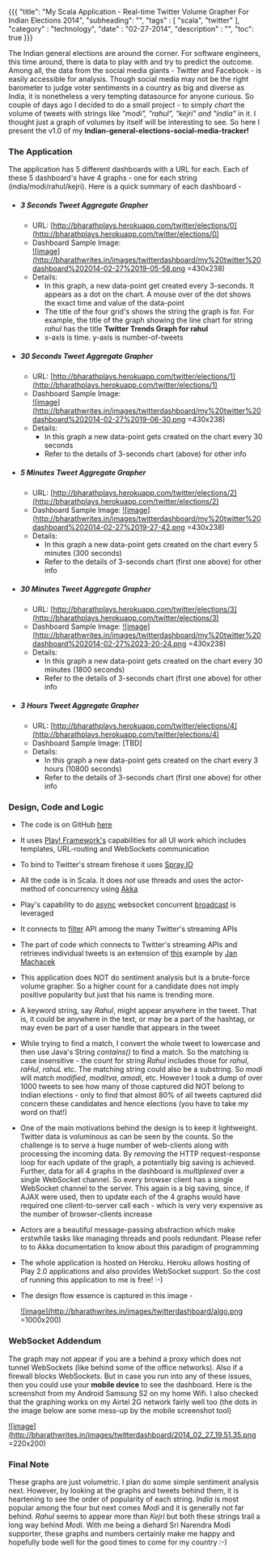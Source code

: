 {{{
    "title": "My Scala Application - Real-time Twitter Volume Grapher For Indian Elections 2014",
    "subheading": "",
    "tags" : [ "scala", "twitter" ],
    "category" : "technology",
    "date" : "02-27-2014",
    "description" : "",
    "toc": true
}}}

The Indian general elections are around the corner. For software engineers, this time around, there is data to play with and try to predict the outcome. Among all, the data from the social media giants - Twitter and Facebook - is easily accessible for analysis. Though social media may not be the right barometer to judge voter sentiments in a country as big and diverse as India, it is nonetheless a very tempting datasource for anyone curious. So couple of days ago I decided to do a small project - to simply *chart* the volume of tweets with strings like *"modi", "rahul", "kejri" and "india"* in it. I thought just a graph of volumes by itself will be interesting to see. So here I present the v1.0 of my **Indian-general-elections-social-media-tracker!**

### The Application
The application has 5 different dashboards with a URL for each. Each of these 5 dashboard's have 4 graphs - one for each string (india/modi/rahul/kejri). Here is a quick summary of each dashboard - 

* ##### 3 Seconds Tweet Aggregate Grapher  
  * URL: [http://bharathplays.herokuapp.com/twitter/elections/0](http://bharathplays.herokuapp.com/twitter/elections/0)
  * Dashboard Sample Image:   
       <a href="http://bharathwrites.in/images/twitterdashboard/my%20twitter%20dashboard%202014-02-27%2019-05-58.png">![image](http://bharathwrites.in/images/twitterdashboard/my%20twitter%20dashboard%202014-02-27%2019-05-58.png =430x238)</a>
  * Details: 
    * In this graph, a new data-point get created every 3-seconds. It appears as a dot on the chart. A mouse over of the dot shows the exact time and value of the data-point
    * The title of the four grid's shows the string the graph is for. For example, the title of the graph showing the line chart for string *rahul* has the title **Twitter Trends Graph for rahul**
    * x-axis is time. y-axis is number-of-tweets
  
* ##### 30 Seconds Tweet Aggregate Grapher
  * URL: [http://bharathplays.herokuapp.com/twitter/elections/1](http://bharathplays.herokuapp.com/twitter/elections/1)
  * Dashboard Sample Image:   
       <a href="http://bharathwrites.in/images/twitterdashboard/my%20twitter%20dashboard%202014-02-27%2019-06-30.png">![image](http://bharathwrites.in/images/twitterdashboard/my%20twitter%20dashboard%202014-02-27%2019-06-30.png =430x238)</a>
  * Details: 
    * In this graph a new data-point gets created on the chart every 30 seconds
    * Refer to the details of 3-seconds chart (above) for other info
  
* ##### 5 Minutes Tweet Aggregate Grapher
  * URL: [http://bharathplays.herokuapp.com/twitter/elections/2](http://bharathplays.herokuapp.com/twitter/elections/2)
  * Dashboard Sample Image:
       <a href="http://bharathwrites.in/images/twitterdashboard/my%20twitter%20dashboard%202014-02-27%2019-27-42.png">![image](http://bharathwrites.in/images/twitterdashboard/my%20twitter%20dashboard%202014-02-27%2019-27-42.png =430x238)</a>
  * Details: 
    * In this graph a new data-point gets created on the chart every 5 minutes (300 seconds)
    * Refer to the details of 3-seconds chart (first one above) for other info
  
* ##### 30 Minutes Tweet Aggregate Grapher
  * URL: [http://bharathplays.herokuapp.com/twitter/elections/3](http://bharathplays.herokuapp.com/twitter/elections/3)
  * Dashboard Sample Image:
       <a href="http://bharathwrites.in/images/twitterdashboard/my%20twitter%20dashboard%202014-02-27%2023-20-24.png">![image](http://bharathwrites.in/images/twitterdashboard/my%20twitter%20dashboard%202014-02-27%2023-20-24.png =430x238)</a>
  * Details: 
    * In this graph a new data-point gets created on the chart every 30 minutes (1800 seconds)
    * Refer to the details of 3-seconds chart (first one above) for other info
  
* ##### 3 Hours Tweet Aggregate Grapher
  * URL: [http://bharathplays.herokuapp.com/twitter/elections/4](http://bharathplays.herokuapp.com/twitter/elections/4)
  * Dashboard Sample Image: [TBD]
  * Details: 
    * In this graph a new data-point gets created on the chart every 3 hours (10800 seconds)
    * Refer to the details of 3-seconds chart (first one above) for other info

### Design, Code and Logic
* The code is on GitHub [here](https://github.com/bharath12345/playing)
* It uses [Play! Framework's](http://www.playframework.com/) capabilities for all UI work which includes templates, URL-routing and WebSockets communication
* To bind to Twitter's stream firehose it uses [Spray.IO](http://spray.io/)
* All the code is in Scala. It does *not* use threads and uses the actor-method of concurrency using [Akka](http://akka.io/)
* Play's capability to do [async](http://www.playframework.com/documentation/2.2.x/api/scala/index.html#play.api.mvc.WebSocket$) websocket concurrent [broadcast](http://www.playframework.com/documentation/2.2.x/api/scala/index.html#play.api.libs.iteratee.Concurrent$) is leveraged
* It connects to [filter](https://dev.twitter.com/docs/api/1.1/post/statuses/filter) API among the many Twitter's streaming APIs
* The part of code which connects to Twitter's streaming APIs and retrieves individual tweets is an extension of [this](http://www.cakesolutions.net/teamblogs/2013/12/08/streaming-twitter-api-in-akka-and-spray/) example by [Jan Machacek](https://twitter.com/honzam399)
* This application does NOT do sentiment analysis but is a brute-force volume grapher. So a higher count for a candidate does not imply positive popularity but just that his name is trending more. 
* A keyword string, say *Rahul*, might appear anywhere in the tweet. That is, it could be anywhere in the text, or may be a part of the hashtag, or may even be part of a user handle that appears in the tweet
* While trying to find a match, I convert the whole tweet to lowercase and then use Java's String *contains()* to find a match. So the matching is case insensitive - the count for string *Rahul* includes those for *rahul*, *raHul*, *rahuL* etc. The matching string could also be a substring. So *modi* will match *modified*, *moditva*, *amodi*, etc. However I took a dump of over 1000 tweets to see how many of those captured did NOT belong to Indian elections - only to find that almost 80% of all tweets captured did concern these candidates and hence elections (you have to take my word on that!)
* One of the main motivations behind the design is to keep it lightweight. Twitter data is voluminous as can be seen by the counts. So the challenge is to serve a huge number of web-clients along with processing the incoming data. By *removing* the HTTP request-response loop for each update of the graph, a potentially big saving is achieved. Further, data for all 4 graphs in the dashboard is *multiplexed* over a single WebSocket channel. So every browser client has a single WebSocket channel to the server. This again is a big saving, since, if AJAX were used, then to update each of the 4 graphs would have required one client-to-server call each - which is very very expensive as the number of browser-clients increase
* Actors are a beautiful message-passing abstraction which make erstwhile tasks like managing threads and pools redundant. Please refer to to Akka documentation to know about this paradigm of programming
* The whole application is hosted on Heroku. Heroku allows hosting of Play 2.0 applications and also provides WebSocket support. So the cost of running this application to me is free! :-)
* The design flow essence is captured in this image - 

    <a href="http://bharathwrites.in/images/twitterdashboard/algo.png">![image](http://bharathwrites.in/images/twitterdashboard/algo.png =1000x200)</a>


### WebSocket Addendum
The graph may not appear if you are a behind a proxy which does not tunnel WebSockets (like behind some of the office networks). Also if a firewall blocks WebSockets. But in case you run into any of these issues, then you could use your **mobile device** to see the dashboard. Here is the screenshot from my Android Samsung S2 on my home Wifi. I also checked that the graphing works on my Airtel 2G network fairly well too (the dots in the image below are some mess-up by the mobile screenshot tool)

   <a href="http://bharathwrites.in/images/twitterdashboard/2014_02_27_19.51.35.png">![image](http://bharathwrites.in/images/twitterdashboard/2014_02_27_19.51.35.png =220x200)</a>

### Final Note
These graphs are just volumetric. I plan do some simple sentiment analysis next. However, by looking at the graphs and tweets behind them, it is heartening to see the order of popularity of each string. *India* is most popular among the four but next comes *Modi* and it is generally not far behind. *Rahul* seems to appear more than *Kejri* but both these strings trail a long way behind *Modi*. With me being a diehard Sri Narendra Modi supporter, these graphs and numbers certainly make me happy and hopefully bode well for the good times to come for my country :-) 
